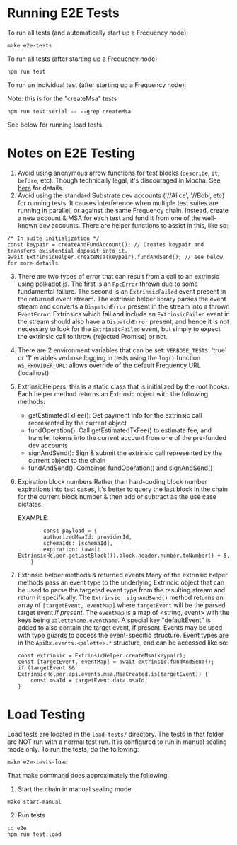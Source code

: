 Running E2E Tests
=========================

To run all tests (and automatically start up a Frequency node):

`make e2e-tests`

To run all tests (after starting up a Frequency node):

`npm run test`

To run an individual test (after starting up a Frequency node):

Note: this is for the "createMsa" tests

`npm run test:serial -- --grep createMsa`

See below for running load tests.

Notes on E2E Testing
============================

1. Avoid using anonymous arrow functions for test blocks (`describe`, `it`, `before`, etc).
Though technically legal, it's discouraged in Mocha. See [here](https://mochajs.org/#arrow-functions) for details.
2. Avoid using the standard Substrate dev accounts ('//Alice', '//Bob', etc) for running tests. It causes interference
when multiple test suites are running in parallel, or against the same Frequency chain. Instead, create a new account & MSA
for each test and fund it from one of the well-known dev accounts. There are helper functions to assist in this, like so:
```
/* In suite initialization */
const keypair = createAndFundAccount(); // Creates keypair and transfers existential deposit into it.
await ExtrinsicHelper.createMsa(keypair).fundAndSend(); // see below for more details
```
3. There are two types of error that can result from a call to an extrinsic using polkadot.js. The first is an `RpcError`
thrown due to some fundamental failure. The second is an `ExtrinsicFailed` event present in the returned event stream. The
extrinsic helper library parses the event stream and converts a `DispatchError` present in the stream into a thrown `EventError`.
Extrinsics which fail and include an `ExtrinsicFailed` event in the stream should also have a `DispatchError` present, and hence
it is not necessary to look for the `ExtrinsicFailed` event, but simply to expect the extrinsic call to throw (rejected Promise)
or not.
4. There are 2 environment variables that can be set:
    `VERBOSE_TESTS`: 'true' or '1' enables verbose logging in tests using the `log()` function
    `WS_PROVIDER_URL`: allows override of the default Frequency URL (localhost)
5. ExtrinsicHelpers: this is a static class that is initialized by the root hooks. Each helper method returns an Extrinsic object
with the following methods:
    - getEstimatedTxFee(): Get payment info for the extrinsic call represented by the current object
    - fundOperation(): Call getEstimatedTxFee() to estimate fee, and transfer tokens into the current account from one of the pre-funded dev accounts
    - signAndSend(): Sign & submit the extrinsic call represented by the current object to the chain
    - fundAndSend(): Combines fundOperation() and signAndSend()
6. Expiration block numbers
    Rather than hard-coding block number expirations into test cases, it's better to query the last block in the chain for the current
    block number & then add or subtract as the use case dictates.

    EXAMPLE:
    ```
            const payload = {
            authorizedMsaId: providerId,
            schemaIds: [schemaId],
            expiration: (await ExtrinsicHelper.getLastBlock()).block.header.number.toNumber() + 5,
        }
    ```
7. Extrinsic helper methods & returned events
Many of the extrinsic helper methods pass an event type to the underlying Extrincic object that can be used to parse the targeted event type
from the resulting stream and return it specifically. The `Extrinsic::signAndSend()` method returns an array of `[targetEvent, eventMap]` where
`targetEvent` will be the parsed target event *if present*. The `eventMap` is a map of <string, event> with the keys being `paletteName.eventName`.
A special key "defaultEvent" is added to also contain the target event, if present.
Events may be used with type guards to access the event-specific structure. Event types are in the `ApiRx.events.<palette>.*` structure, and can be
accessed like so:
    ```
    const extrinsic = ExtrinsicHelper.createMsa(keypair);
    const [targetEvent, eventMap] = await extrinsic.fundAndSend();
    if (targetEvent && ExtrinsicHelper.api.events.msa.MsaCreated.is(targetEvent)) {
        const msaId = targetEvent.data.msaId;
    }
    ```

Load Testing
==================
Load tests are located in the `load-tests/` directory.
The tests in that folder are NOT run with a normal test run.
It is configured to run in manual sealing mode only. To run the tests, do the following:

```
make e2e-tests-load
```

That make command does approximately the following:

1. Start the chain in manual sealing mode
```
make start-manual
```

2. Run tests
```
cd e2e
npm run test:load
```
